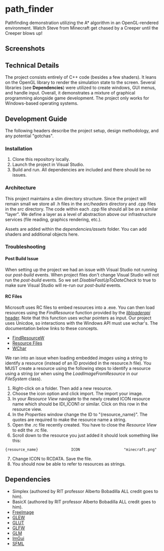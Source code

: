 # path_finder
Pathfinding demonstration utilizing the A* algorithm in an OpenGL-rendered environment. Watch Steve from Minecraft get chased by a Creeper until the Creeper blows up!

## Screenshots

## Technical Details
The project consists entirely of C++ code (besides a few shaders). It leans on the OpenGL library to render the simulation state to the screen. Several libraries (see **Dependencies**) were utilized to create windows, GUI menus, and handle input. Overall, it demonstrates a mixture of graphical programming alongside game development. The project only works for Windows-based operating systems.

## Development Guide
The following headers describe the project setup, design methodology, and any potential "gotchas".

### Installation
1. Clone this repository locally.
2. Launch the project in Visual Studio.
3. Build and run. All dependencies are included and there should be no issues.

### Architecture
This project maintains a slim directory structure. Since the project will remain small we store all .h files in the _src/headers_ directory and .cpp files in the _src_ directory. The code within each .cpp file should all be on a similar "layer". We define a layer as a level of abstraction above our infrastructure services (file reading, graphics rendering, etc.).

Assets are added within the _dependencies/assets_ folder. You can add shaders and additional objects here.

### Troubleshooting

#### Post Build Issue
When setting up the project we had an issue with Visual Studio not running our _post-build_ events. When project files don't change Visual Studio will not run the _post-build_ events. So we set _DisableFastUpToDateCheck_ to true to make sure Visual Studio will re-run our _post-build_ events.

#### RC Files
Microsoft uses RC files to embed resources into a .exe. You can then load resources using the _FindResource_ function provided by the [_libloaderapi_ header](https://learn.microsoft.com/en-us/windows/win32/api/libloaderapi/). Note that this function uses wchar pointers as input. Our project uses Unicdoe, so interactions with the Windows API must use wchar's. The documentation below links to these concepts.
- [FindResourceW](https://learn.microsoft.com/en-us/windows/win32/api/libloaderapi/nf-libloaderapi-findresourcew)
- [Resource Files]( https://learn.microsoft.com/en-us/cpp/windows/resource-files-visual-studio?view=msvc-170)
- [WChar](https://learn.microsoft.com/en-us/windows/win32/extensible-storage-engine/wchar)

We ran into an issue when loading embedded _images_ using a string to identify a resource (instead of an ID provided in the resource.h file). You MUST create a resource using the following steps to identify a resource using a string (or when using the _LoadImageFromResource_ in our _FileSystem_ class).
1. Right-click on a folder. Then add a new resource.
2. Choose the icon option and click import. The import your image.
3. In your _Resource View_ navigate to the newly created ICON resource name which should be IDI_ICON1 or similar. Click on this row in the resource view.
4. In the _Properties_ window change the ID to "{resource_name}". The quotes are required to make the resource name a string.
5. Open the .rc file recently created. You have to close the _Resource View_ to edit the .rc file.
6. Scroll down to the resource you just added it should look something like this:
```
{resource_name}               ICON                    "minecraft.png"
```
7. Change ICON to RCDATA. Save the file.
8. You should now be able to refer to resources as strings.

## Dependencies
- Simplex (authored by RIT professor Alberto Bobadilla ALL credit goes to him).
- BasicX (authored by RIT professor Alberto Bobadilla ALL credit goes to him).
- [FreeImage](https://freeimage.sourceforge.io/)
- [GLEW](https://www.opengl.org/sdk/libs/GLEW/)
- [GLUT](https://www.opengl.org/resources/libraries/glut/glut_downloads.php)
- [GLFW](https://www.glfw.org/)
- [GLM](https://github.com/g-truc/glm)
- [ImGui](https://github.com/ocornut/imgui)
- [SFML](https://www.sfml-dev.org/)
